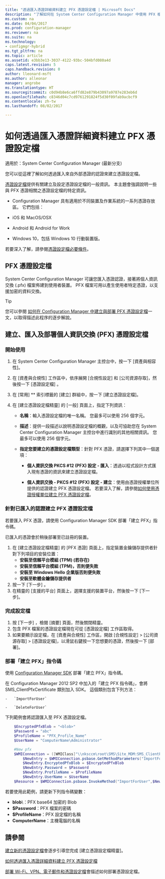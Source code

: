 ```yaml
---
title: "透過匯入憑證詳細資料建立 PFX 憑證設定檔 | Microsoft Docs"
description: "了解如何在 System Center Configuration Manager 中使用 PFX 檔案，產生支援加密資料交換的使用者特定憑證。"
ms.custom: na
ms.date: 04/04/2017
ms.prod: configuration-manager
ms.reviewer: na
ms.suite: na
ms.technology:
- configmgr-hybrid
ms.tgt_pltfrm: na
ms.topic: article
ms.assetid: e3bb3e13-3037-4122-93bc-504bfd080a4d
caps.latest.revision: 5
caps.handback.revision: 0
author: lleonard-msft
ms.author: alleonar
manager: angrobe
ms.translationtype: HT
ms.sourcegitcommit: c0d94b8e6ca6ffd82e879b43097a9787e283eb6d
ms.openlocfilehash: c8346d04c7cd9761291824f5d30f09fab9acbcf9
ms.contentlocale: zh-tw
ms.lasthandoff: 08/02/2017

---
```

# <a name="how-to-create-pfx-certificate-profiles-by-importing-certificate-details"></a>如何透過匯入憑證詳細資料建立 PFX 憑證設定檔

適用於：System Center Configuration Manager (最新分支)


您可以從這裡了解如何透過匯入來自外部憑證的認證來建立憑證設定檔。  

[憑證設定檔](../../protect/deploy-use/introduction-to-certificate-profiles.md)提供有關建立及設定憑證設定檔的一般資訊。 本主題會強調說明一些與 PFX 憑證相關之憑證設定檔的特定資訊。

-  Configuration Manager 具有適用於不同裝置及作業系統的一系列憑證存放區。  它們包括：

 -   iOS 和 MacOS/OSX
 -   Android 和 Android for Work
 -   Windows 10，包括 Windows 10 行動裝置版。

若要深入了解，請參閱[憑證設定檔必要條件](../../protect/plan-design/prerequisites-for-certificate-profiles.md)。

## <a name="pfx-certificate-profiles"></a>PFX 憑證設定檔
System Center Configuration Manager 可讓您匯入憑證認證，接著將個人資訊交換 (.pfx) 檔案佈建到使用者裝置。 PFX 檔案可用以產生使用者特定憑證，以支援加密的資料交換。

> [!TIP]  
>  您可以參閱 [如何在 Configuration Manager 中建立與部署 PFX 憑證設定檔](http://blogs.technet.com/b/karanrustagi/archive/2015/09/01/how-to-create-and-deploy-pfx-certificate-profiles-in-configuration-manager.aspx)一文，以取得描述此程序的逐步解說。  

## <a name="create-import-and-deploy-a-personal-information-exchange-pfx-certificate-profile"></a>建立、匯入及部署個人資訊交換 (PFX) 憑證設定檔  

### <a name="get-started"></a>開始使用

1.  在 System Center Configuration Manager 主控台中，按一下 [資產與相容性]。  
2.  在 [資產與合規性] 工作區中，依序展開 [合規性設定] 和 [公司資源存取]，然後按一下 [憑證設定檔] 。  

3.  在 [常用] ** 索引標籤的 [建立] 群組中，按一下 [建立憑證設定檔]。

4.  在 [建立憑證設定檔精靈] 的 [一般] 頁面上，指定下列資訊：  

    -   **名稱**：輸入憑證設定檔的唯一名稱。 您最多可以使用 256 個字元。  

    -   **描述**：提供一段描述以說明憑證設定檔的概觀，以及可協助您在 System Center Configuration Manager 主控台中進行識別的其他相關資訊。 您最多可以使用 256 個字元。  

    -   **指定您要建立的憑證設定檔類型**：針對 PFX 憑證，請選擇下列其中一個選項：  

        -   **個人資訊交換 PKCS #12 (PFX) 設定 - 匯入**：透過以程式設計方式匯入現有憑證的資訊來建立憑證設定檔。  

        -   **個人資訊交換 - PKCS #12 (PFX) 設定 - 建立**：使用由憑證授權單位所提供的認證建立 PFX 憑證設定檔。  若要深入了解，請參閱[如何使用憑證授權單位建立 PFX 憑證設定檔](../../mdm/deploy-use/create-pfx-certificate-profiles.md)。


### <a name="create-a-pfx-certificate-profile-for-the-imported-credentials"></a>針對已匯入的認證建立 PFX 憑證設定檔

若要匯入 PFX 憑證，請使用 Configuration Manager SDK 部署「建立 PFX」指令碼。 

已匯入的憑證會於稍後部署至已註冊的裝置。

1. 在 [建立憑證設定檔精靈] 的 [PFX 憑證] 頁面上，指定裝置金鑰儲存提供者針對下列項目的安裝位置：
    -   **安裝至信賴平台模組 (TPM) (若存在)**  
    -   **安裝至信賴平台模組 (TPM)，否則便失敗** 
    -   **安裝至 Windows Hello 企業版否則便失敗** 
    -   **安裝至軟體金鑰儲存提供者** 
2. 按一下 [下一步] 。 
3. 在精靈的 [支援的平台] 頁面上，選擇支援的裝置平台，然後按一下 [下一步]。

### <a name="finish-the-profile"></a>完成設定檔

1.  按 [下一步] ，檢閱 [摘要]  頁面，然後關閉精靈。  
2.  包含 PFX 檔案的憑證設定檔現在可從 [憑證設定檔]  工作區取得。 
3.  如果要顯示設定檔，在 [資產與合規性] 工作區，開啟 [合規性設定]  >  [公司資源存取]  >  [憑證設定檔]，以滑鼠右鍵按一下您想要的憑證，然後按一下 [部署]。 

### <a name="deploy-a-create-pfx-script"></a>部署「建立 PFX」指令碼

使用 [Configuration Manager SDK](http://go.microsoft.com/fwlink/?LinkId=613525) 部署「建立 PFX」指令碼。 

在 Configuration Manager 2012 SP2 中加入的「建立 PFX 指令碼」，會將 SMS_ClientPfxCertificate 類別加入 SDK。 這個類別包含下列方法：  

    -   `ImportForUser`  

    -   `DeleteForUser`  

下列範例會將認證匯入至 PFX 憑證設定檔。

``` powershell
    $EncryptedPfxBlob = "<blob>"  
    $Password = "abc"  
    $ProfileName = "PFX_Profile_Name"  
    $UserName = "ComputerName\Administrator"  

    #New pfx  
    $WMIConnection = ([WMIClass]"\\nksccm\root\SMS\Site_MDM:SMS_ClientPfxCertificate")  
        $NewEntry = $WMIConnection.psbase.GetMethodParameters("ImportForUser")  
        $NewEntry.EncryptedPfxBlob = $EncryptedPfxBlob  
        $NewEntry.Password = $Password  
        $NewEntry.ProfileName = $ProfileName  
        $NewEntry.UserName = $UserName  
    $Resource = $WMIConnection.psbase.InvokeMethod("ImportForUser",$NewEntry,$null)  
```  

若要使用此範例，請更新下列指令碼變數：  

   -   **blob**\：PFX base64 加密的 Blob  
   -   **$Password**：PFX 檔案的密碼  
   -   **$ProfileName**：PFX 設定檔的名稱  
   -   **ComputerName**：主機電腦的名稱   

## <a name="see-also"></a>請參閱
[建立新的憑證設定檔](../../protect/deploy-use/create-certificate-profiles.md)會逐步引導您完成 [建立憑證設定檔精靈]。

[如何透過匯入憑證詳細資料建立 PFX 憑證設定檔](../../mdm/deploy-use/create-pfx-certificate-profiles.md)

[部署 Wi-Fi、VPN、電子郵件和憑證設定檔](../../protect/deploy-use/deploy-wifi-vpn-email-cert-profiles.md)會描述如何部署憑證設定檔。
